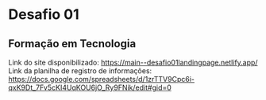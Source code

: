 # Desafio 01
## Formação em Tecnologia <br>
Link do site disponibilizado: https://main--desafio01landingpage.netlify.app/ <br>
Link da planilha de registro de informações: https://docs.google.com/spreadsheets/d/1zrTTV9Cpc6i-qxK9Dt_7Fv5cKI4UqKOU6jO_Ry9FNik/edit#gid=0
